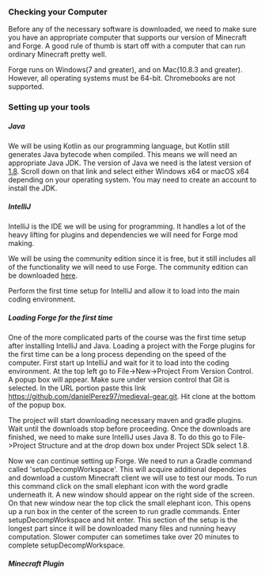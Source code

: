### Checking your Computer
Before any of the necessary software is downloaded, we need to make sure you have an appropriate computer that supports 
our version of Minecraft and Forge. A good rule of thumb is start off with a computer that can run ordinary Minecraft pretty well.

Forge runs on Windows(7 and greater), and on Mac(10.8.3 and greater). However, all operating systems must be 64-bit. 
Chromebooks are not supported.

### Setting up your tools 
##### Java
We will be using Kotlin as our programming language, but Kotlin still generates Java bytecode when compiled. This means 
we will need an appropriate Java JDK. The version of Java we need is the latest version of [1.8](https://www.oracle.com/java/technologies/javase-jdk8-downloads.html).
Scroll down on that link and select either Windows x64 or macOS x64 depending on your operating system. You may need to
create an account to install the JDK.

##### IntelliJ
IntelliJ is the IDE we will be using for programming. It handles a lot of the heavy lifting for plugins and dependencies we will need for
Forge mod making.

We will be using the community edition since it is free, but it still includes all of the functionality we will need to use Forge.
The community edition can be downloaded [here](https://www.jetbrains.com/idea/download/).

Perform the first time setup for IntelliJ and allow it to load into the main coding environment.

##### Loading Forge for the first time
One of the more complicated parts of the course was the first time setup after installing IntelliJ and Java. Loading a
project with the Forge plugins for the first time can be a long process depending on the speed of the computer. First start
up IntelliJ and wait for it to load into the coding environment. At the top left go to File->New->Project From Version Control. 
A popup box will appear. Make sure under version control that Git is selected. In the URL portion paste this link
https://github.com/danielPerez97/medieval-gear.git. Hit clone at the bottom of the popup box.

The project will start downloading necessary maven and gradle plugins. Wait until the downloads stop before proceeding. Once 
the downloads are finished, we need to make sure IntelliJ uses Java 8. To do this go to File->Project Structure and at the drop
down box under Project SDk select 1.8. 

Now we can continue setting up Forge. We need to run a Gradle command called 'setupDecompWorkspace'. This will acquire additional dependcies
and download a custom Minecraft client we will use to test our mods. To run this command click on the small elephant icon with the word gradle 
underneath it. A new window should appear on the right side of the screen. On that new window near the top click the small elephant icon. This opens
up a run box in the center of the screen to run gradle commands. Enter setupDecompWorkspace and hit enter. This section of the setup is the longest part since
it will be downloaded many files and running heavy computation. Slower computer can sometimes take over 20 minutes to complete setupDecompWorkspace. 

##### Minecraft Plugin
